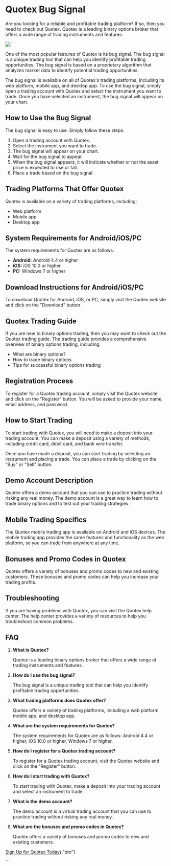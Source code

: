 # Quotex Bug Signal

Are you looking for a reliable and profitable trading platform? If so,
then you need to check out Quotex. Quotex is a leading binary options
broker that offers a wide range of trading instruments and features.

[![](https://static.quotex.io/files/8_en/300_250.jpg)](https://traff.sbs/brokerqxsignupf)

One of the most popular features of Quotex is its bug signal. The bug
signal is a unique trading tool that can help you identify profitable
trading opportunities. The bug signal is based on a proprietary
algorithm that analyzes market data to identify potential trading
opportunities.

The bug signal is available on all of Quotex\'s trading platforms,
including its web platform, mobile app, and desktop app. To use the bug
signal, simply open a trading account with Quotex and select the
instrument you want to trade. Once you have selected an instrument, the
bug signal will appear on your chart.

## How to Use the Bug Signal

The bug signal is easy to use. Simply follow these steps:

1.  Open a trading account with Quotex.
2.  Select the instrument you want to trade.
3.  The bug signal will appear on your chart.
4.  Wait for the bug signal to appear.
5.  When the bug signal appears, it will indicate whether or not the
    asset price is expected to rise or fall.
6.  Place a trade based on the bug signal.

## Trading Platforms That Offer Quotex

Quotex is available on a variety of trading platforms, including:

-   Web platform
-   Mobile app
-   Desktop app

## System Requirements for Android/iOS/PC

The system requirements for Quotex are as follows:

-   **Android:** Android 4.4 or higher
-   **iOS:** iOS 10.0 or higher
-   **PC:** Windows 7 or higher

## Download Instructions for Android/iOS/PC

To download Quotex for Android, iOS, or PC, simply visit the Quotex
website and click on the "Download" button.

## Quotex Trading Guide

If you are new to binary options trading, then you may want to check out
the Quotex trading guide. The trading guide provides a comprehensive
overview of binary options trading, including:

-   What are binary options?
-   How to trade binary options
-   Tips for successful binary options trading

## Registration Process

To register for a Quotex trading account, simply visit the Quotex
website and click on the "Register" button. You will be asked to
provide your name, email address, and password.

## How to Start Trading

To start trading with Quotex, you will need to make a deposit into your
trading account. You can make a deposit using a variety of methods,
including credit card, debit card, and bank wire transfer.

Once you have made a deposit, you can start trading by selecting an
instrument and placing a trade. You can place a trade by clicking on the
"Buy" or "Sell" button.

## Demo Account Description

Quotex offers a demo account that you can use to practice trading
without risking any real money. The demo account is a great way to learn
how to trade binary options and to test out your trading strategies.

## Mobile Trading Specifics

The Quotex mobile trading app is available on Android and iOS devices.
The mobile trading app provides the same features and functionality as
the web platform, so you can trade from anywhere at any time.

## Bonuses and Promo Codes in Quotex

Quotex offers a variety of bonuses and promo codes to new and existing
customers. These bonuses and promo codes can help you increase your
trading profits.

## Troubleshooting

If you are having problems with Quotex, you can visit the Quotex help
center. The help center provides a variety of resources to help you
troubleshoot common problems.

## FAQ

1.  **What is Quotex?**

    Quotex is a leading binary options broker that offers a wide range
    of trading instruments and features.

2.  **How do I use the bug signal?**

    The bug signal is a unique trading tool that can help you identify
    profitable trading opportunities.

3.  **What trading platforms does Quotex offer?**

    Quotex offers a variety of trading platforms, including a web
    platform, mobile app, and desktop app.

4.  **What are the system requirements for Quotex?**

    The system requirements for Quotex are as follows: Android 4.4 or
    higher, iOS 10.0 or higher, Windows 7 or higher.

5.  **How do I register for a Quotex trading account?**

    To register for a Quotex trading account, visit the Quotex website
    and click on the "Register" button.

6.  **How do I start trading with Quotex?**

    To start trading with Quotex, make a deposit into your trading
    account and select an instrument to trade.

7.  **What is the demo account?**

    The demo account is a virtual trading account that you can use to
    practice trading without risking any real money.

8.  **What are the bonuses and promo codes in Quotex?**

    Quotex offers a variety of bonuses and promo codes to new and
    existing customers.

[Sign Up for Quotex
Today](\%22https://traff.sbs/brokerqxsignup\%22){."btn"}

\`\`\`

